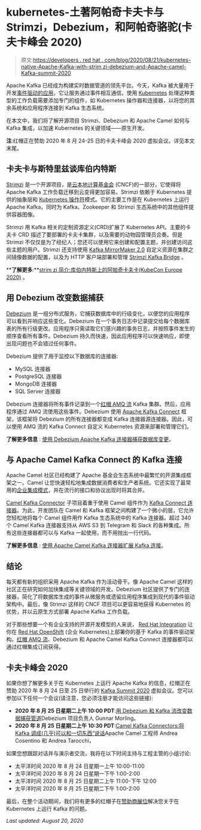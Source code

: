 # kubernetes-土著阿帕奇卡夫卡与 Strimzi，Debezium，和阿帕奇骆驼(卡夫卡峰会 2020)

> 原文:[https://developers . red hat . com/blog/2020/08/21/kubernetes-native-Apache-Kafka-with-strim zi-debezium-and-Apache-camel-Kafka-summit-2020](https://developers.redhat.com/blog/2020/08/21/kubernetes-native-apache-kafka-with-strimzi-debezium-and-apache-camel-kafka-summit-2020)

Apache Kafka 已经成为构建实时数据管道的领先平台。今天，Kafka 被大量用于开发[事件驱动的应用](https://developers.redhat.com/topics/event-driven/)，它让服务通过事件相互通信。使用 [Kubernetes](https://developers.redhat.com/topics/kubernetes) 处理这种类型的工作负载需要添加专门的组件，如 Kubernetes 操作器和连接器，以将您的其余系统和应用程序连接到 Kafka 生态系统。

在本文中，我们将了解开源项目 Strimzi、Debezium 和 Apache Camel 如何与 Kafka 集成，以加速 Kubernetes 的关键领域——原生开发。

**注**:红帽正在赞助 2020 年 8 月 24-25 日的卡夫卡峰会 2020 虚拟会议。详见本文末尾。

## 卡夫卡与斯特里兹谈库伯内特斯

[Strimzi](https://strimzi.io/) 是一个开源项目，是[云本地计算基金会](https://www.cncf.io/) (CNCF)的一部分，它使得将 Apache Kafka 工作负载迁移到云变得更加容易。Strimzi 依赖于 Kubernetes 提供的抽象层和 [Kubernetes 操作符](https://developers.redhat.com/topics/kubernetes/operators/)模式。它的主要工作是在 Kubernetes 上运行 Apache Kafka，同时为 Kafka、Zookeeper 和 Strimzi 生态系统中的其他组件提供容器图像。

Strimzi 用 Kafka 相关的定制资源定义(CRD)扩展了 Kubernetes API。主要的卡夫卡 CRD 描述了要部署的卡夫卡集群，以及需要的动物园管理员合奏。但是 Strimzi 不仅仅是为了经纪人；您还可以使用它来创建和配置主题，并创建访问这些主题的用户。Strimzi 还支持使用 [Kafka MirrorMaker 2.0](https://cwiki.apache.org/confluence/display/KAFKA/KIP-382%3A+MirrorMaker+2.0) 自定义资源在集群之间镜像数据的配置，以及为 HTTP 客户端部署和管理 [Strimzi Kafka Bridge](https://strimzi.io/docs/bridge/latest/) 。

****了解更多**:**[strim zi 简介:库伯内特斯上的阿帕奇卡夫卡(KubeCon Europe 2020)](https://developers.redhat.com/blog/2020/08/14/introduction-to-strimzi-apache-kafka-on-kubernetes-kubecon-europe-2020/) 。

## 用 Debezium 改变数据捕获

[Debezium](https://debezium.io/) 是一组分布式服务，它捕获数据库中的行级变化，以便您的应用程序可以看到并响应这些变化。Debezium 在一个事务日志中记录提交给每个数据库表的所有行级更改。应用程序只需读取它们感兴趣的事务日志，并按照事件发生的顺序查看所有事件。Debezium 持久而快速，因此应用程序可以快速响应，即使出现问题也不会错过任何事件。

Debezium 提供了用于监控以下数据库的连接器:

*   MySQL 连接器
*   PostgreSQL 连接器
*   MongoDB 连接器
*   SQL Server 连接器

Debezium 连接器将所有事件记录到一个[红帽 AMQ 流](https://developers.redhat.com/blog/2018/10/29/how-to-run-kafka-on-openshift-the-enterprise-kubernetes-with-amq-streams/) Kafka 集群。然后，应用程序通过 AMQ 流使用这些事件。Debezium 使用 [Apache Kafka Connect](https://developers.redhat.com/blog/2020/02/14/using-secrets-in-apache-kafka-connect-configuration/) 框架，该框架将 Debezium 的所有连接器都变成 Kafka 连接器源连接器。因此，可以使用 AMQ 流的 Kafka Connect 自定义 Kubernetes 资源来部署和管理它们。

**了解更多信息** : [使用 Debezium Apache Kafka 连接器捕获数据库变更](https://developers.redhat.com/blog/2020/04/14/capture-database-changes-with-debezium-apache-kafka-connectors/)。

## 与 Apache Camel Kafka Connect 的 Kafka 连接

Apache Camel 社区已经构建了 Apache 基金会生态系统中最繁忙的开源集成框架之一。Camel 让您快速轻松地集成数据消费者和生产者系统。它还实现了最常用的[企业集成模式](https://www.enterpriseintegrationpatterns.com/)，并在流行的接口和协议出现时将其合并。

[Camel Kafka Connector](https://camel.apache.org/camel-kafka-connector/latest/index.html) 子项目着重于使用 Camel 组件作为 [Kafka Connect 连接器](https://developers.redhat.com/blog/2020/05/19/extending-kafka-connectivity-with-apache-camel-kafka-connectors)。为此，开发团队在 Camel 和 Kafka 框架之间构建了一个微小的层，它允许您轻松地将每个 Camel 组件用作 Kafka 生态系统中的 Kafka 连接器。超过 340 个 Camel Kafka 连接器支持从 AWS S3 到 Telegram 和 Slack 的各种集成。所有这些连接器都可以与 Kafka 一起使用，而不用抛出一行代码。

**了解更多信息** : [使用 Apache Camel Kafka 连接器扩展 Kafka 连接](https://developers.redhat.com/blog/2020/05/19/extending-kafka-connectivity-with-apache-camel-kafka-connectors/)。

## 结论

每天都有新的组织采用 Apache Kafka 作为活动骨干。像 Apache Camel 这样的社区正在研究如何加快集成等关键领域的开发。Debezium 社区提供了专门的连接器，简化了将数据库生成的事件从微服务或遗留应用程序集成到现代的事件驱动架构中。最后，像 Strimzi 这样的 CNCF 项目可以更容易地获得 Kubernetes 的优势，并以云原生方式部署 Apache Kafka 工作负载。

对于那些想要一个有企业支持的开源开发模型的人来说， [Red Hat Integration](https://www.redhat.com/en/products/integration) 让你在 [Red Hat OpenShift](https://developers.redhat.com/products/openshift/overview) (企业 Kubernetes)上部署你的基于 Kafka 的事件驱动架构。[红帽 AMQ 流](https://www.redhat.com/en/resources/amq-streams-datasheet)、Debezium 和 Apache Camel Kafka Connect 连接器都可以通过红帽集成订阅获得。

## 卡夫卡峰会 2020

如果你想了解更多关于在 Kubernetes 上运行 Apache Kafka 的信息，红帽正在赞助 2020 年 8 月 24 日至 25 日举行的 [Kafka Summit 2020](https://kafka-summit.org/) 虚拟会议。您可以参加以下任何一个会议(请注意，您必须注册才能访问这些链接):

*   **2020 年 8 月 25 日星期二上午 10:00 PDT**:[用 Debezium 和 Kafka 流改变数据捕获管道](https://kafkasummit.io/session-virtual/?v26dd132ae80017cdaf764437c30ebe6f10c1b1eeaab01165e44366654b368dfaeab6baf7e386a642ecb238989334530e=29357BABE872174F33FC8355B5D7F6CBA10F9416968BEE4F161E83F2847328787AEE868E65ECEAE3D43713051B9D2B3C)Debezium 项目负责人 Gunnar Morling。
*   **2020 年 8 月 25 日星期二上午 10:30 PDT**:[Camel Kafka Connectors:将 Kafka 调成(几乎)可以和一切东西“说话](https://kafkasummit.io/session-virtual/?v26dd132ae80017cdaf764437c30ebe6f10c1b1eeaab01165e44366654b368dfaeab6baf7e386a642ecb238989334530e=21BEFF118082C7BD226CEA8B405E4A27DAC3D4A0A525C2F58BD5774B496BD7899376E76179D6BCF1CA17BC373DD0BE4C)Apache Camel 工程师 Andrea Cosentino 和 Andrea Tarocchi，

如果您想跟踪对话并与演示者交流，我将在以下时间主持与工程主管的小组讨论:

*   太平洋时间 2020 年 8 月 24 日星期一上午 10:00-11:00
*   太平洋时间 2020 年 8 月 24 日星期一下午 1:00-2:00
*   太平洋时间 2020 年 8 月 25 日星期二上午 11:00-下午 12:00
*   太平洋时间 2020 年 8 月 25 日星期二下午 1:00-2:00

最后，在整个活动期间，我们将有更多的红帽子在[赞助商展位](https://kafkasummit.io/virtual-exhibitor/?v0326b739525aaf6a5900c153ea6485e67109462e8db159b156161fc07c7e3d8016769932b4c0398e64b5ea52edb3d1c5=56CC3380CBA86BDA1DB77B0F6C902F3EE409DC5CA6F71077702CE1C9452986BBE14B10CA443311D61A730309F78FE22B)解决您关于在 Kubernetes 上运行 Kafka 的问题。

*Last updated: August 20, 2020*